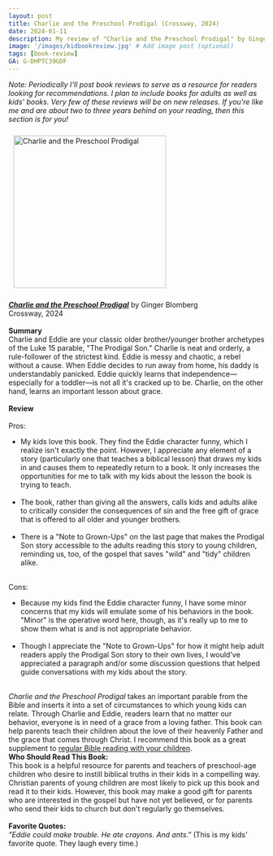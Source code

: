 ```yaml
---
layout: post
title: Charlie and the Preschool Prodigal (Crossway, 2024)
date: 2024-01-11
description: My review of "Charlie and the Preschool Prodigal" by Ginger Blomberg.
image: '/images/kidbookreview.jpg' # Add image post (optional)
tags: [book-review]
GA: G-DHPTC39GDF
---
```


*Note: Periodically I'll post book reviews to serve as a resource for readers looking for recommendations. I plan to include books for adults as well as kids' books. Very few of these reviews will be on new releases. If you're like me and are about two to three years behind on your reading, then this section is for you!* 

<p align="center">

<a href="https://amzn.to/3vxTIQN" target="blank"><img src="meredithcook.github.io/images/charlie.jpg" alt="Charlie and the Preschool Prodigal" style="width:300px;height:300px;padding:10px" align="center"></a></p>
<p>
<b><a href= "https://amzn.to/3vxTIQN" target= "blank"><i>Charlie and the Preschool Prodigal</i></a></b> by Ginger Blomberg
<br>
Crossway, 2024
<br>
<br>
<b>Summary</b>
<br>
    Charlie and Eddie are your classic older brother/younger brother archetypes of the Luke 15 parable, "The Prodigal Son." Charlie is neat and orderly, a rule-follower of the strictest kind. Eddie is messy and chaotic, a rebel without a cause. When Eddie decides to run away from home, his daddy is understandably panicked. Eddie quickly learns that independence—especially for a toddler—is not all it's cracked up to be. Charlie, on the other hand, learns an important lesson about grace.
<br>
<br>
<b>Review</b>
<br>
<br>
Pros:
<ul>
<li>My kids love this book. They find the Eddie character funny, which I realize isn't exactly the point. However, I appreciate any element of a story (particularly one that teaches a biblical lesson) that draws my kids in and causes them to repeatedly return to a book. It only increases the opportunities for me to talk with my kids about the lesson the book is trying to teach.</li> 
<br>
<li>The book, rather than giving all the answers, calls kids and adults alike to critically consider the consequences of sin and the free gift of grace that is offered to all older and younger brothers.</li> 
<br>
<li>There is a "Note to Grown-Ups" on the last page that makes the Prodigal Son story accessible to the adults reading this story to young children, reminding us, too, of the gospel that saves "wild" and "tidy" children alike.</li> 
</ul>
<br>
Cons:
<br>
<ul>
<li>Because my kids find the Eddie character funny, I have some minor concerns that my kids will emulate some of his behaviors in the book. "Minor" is the operative word here, though, as it's really up to me to show them what is and is not appropriate behavior.</li>
<br>
<li>Though I appreciate the "Note to Grown-Ups" for how it might help adult readers apply the Prodigal Son story to their own lives, I would've appreciated a paragraph and/or some discussion questions that helped guide conversations with my kids about the story.</li>
</ul>
<br>
<i>Charlie and the Preschool Prodigal</i> takes an important parable from the Bible and inserts it into a set of circumstances to which young kids can relate. Through Charlie and Eddie, readers learn that no matter our behavior, everyone is in need of a grace from a loving father. This book can help parents teach their children about the love of their heavenly Father and the grace that comes through Christ. I recommend this book as a great supplement to <a href= "https://www.meredithcook.net/spiritual-disciplines-toddlers-bible"> regular Bible reading with your children</a>.  
<br>
<b>Who Should Read This Book:</b>
<br>
	This book is a helpful resource for parents and teachers of preschool-age children who desire to instill biblical truths in their kids in a compelling way. Christian parents of young children are most likely to pick up this book and read it to their kids. However, this book may make a good gift for parents who are interested in the gospel but have not yet believed, or for parents who send their kids to church but don't regularly go themselves. 
<br>
<br>
<b>Favorite Quotes:</b>
<br>
<i>"Eddie could make trouble. He ate crayons. And ants."</i> (This is my kids' favorite quote. They laugh every time.)
<br>
